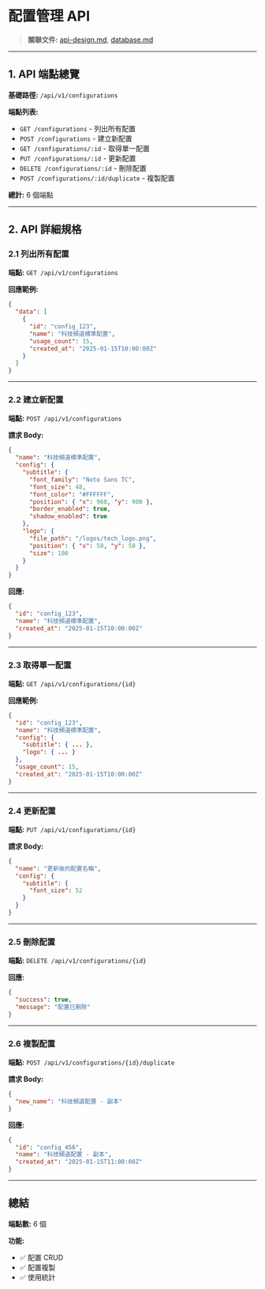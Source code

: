 # 配置管理 API

> **關聯文件:** [api-design.md](./api-design.md), [database.md](./database.md)

---

## 1. API 端點總覽

**基礎路徑:** `/api/v1/configurations`

**端點列表:**
- `GET /configurations` - 列出所有配置
- `POST /configurations` - 建立新配置
- `GET /configurations/:id` - 取得單一配置
- `PUT /configurations/:id` - 更新配置
- `DELETE /configurations/:id` - 刪除配置
- `POST /configurations/:id/duplicate` - 複製配置

**總計:** 6 個端點

---

## 2. API 詳細規格

### 2.1 列出所有配置

**端點:** `GET /api/v1/configurations`

**回應範例:**
```json
{
  "data": [
    {
      "id": "config_123",
      "name": "科技頻道標準配置",
      "usage_count": 15,
      "created_at": "2025-01-15T10:00:00Z"
    }
  ]
}
```

---

### 2.2 建立新配置

**端點:** `POST /api/v1/configurations`

**請求 Body:**
```json
{
  "name": "科技頻道標準配置",
  "config": {
    "subtitle": {
      "font_family": "Noto Sans TC",
      "font_size": 48,
      "font_color": "#FFFFFF",
      "position": { "x": 960, "y": 900 },
      "border_enabled": true,
      "shadow_enabled": true
    },
    "logo": {
      "file_path": "/logos/tech_logo.png",
      "position": { "x": 50, "y": 50 },
      "size": 100
    }
  }
}
```

**回應:**
```json
{
  "id": "config_123",
  "name": "科技頻道標準配置",
  "created_at": "2025-01-15T10:00:00Z"
}
```

---

### 2.3 取得單一配置

**端點:** `GET /api/v1/configurations/{id}`

**回應範例:**
```json
{
  "id": "config_123",
  "name": "科技頻道標準配置",
  "config": {
    "subtitle": { ... },
    "logo": { ... }
  },
  "usage_count": 15,
  "created_at": "2025-01-15T10:00:00Z"
}
```

---

### 2.4 更新配置

**端點:** `PUT /api/v1/configurations/{id}`

**請求 Body:**
```json
{
  "name": "更新後的配置名稱",
  "config": {
    "subtitle": {
      "font_size": 52
    }
  }
}
```

---

### 2.5 刪除配置

**端點:** `DELETE /api/v1/configurations/{id}`

**回應:**
```json
{
  "success": true,
  "message": "配置已刪除"
}
```

---

### 2.6 複製配置

**端點:** `POST /api/v1/configurations/{id}/duplicate`

**請求 Body:**
```json
{
  "new_name": "科技頻道配置 - 副本"
}
```

**回應:**
```json
{
  "id": "config_456",
  "name": "科技頻道配置 - 副本",
  "created_at": "2025-01-15T11:00:00Z"
}
```

---

## 總結

**端點數:** 6 個

**功能:**
- ✅ 配置 CRUD
- ✅ 配置複製
- ✅ 使用統計
